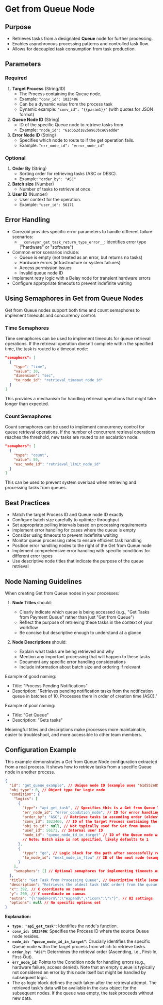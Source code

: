 # Get from Queue Node

## Purpose

- Retrieves tasks from a designated **Queue** node for further processing.
- Enables asynchronous processing patterns and controlled task flow.
- Allows for decoupled task consumption from task production.

## Parameters

### Required

1. **Target Process** (String/ID)
   - The Process containing the Queue node.
   - Example: `"conv_id": 1023406`
   - Can be a dynamic value from the process task
   - Dynamic example: `"conv_id": "{{param1}}"` (with quotes for JSON format)
2. **Queue Node ID** (String)
   - ID of the specific Queue node to retrieve tasks from.
   - Example: `"node_id": "61d552d182ba963bce69adde"`
3. **Error Node ID** (String)
   - Specifies which node to route to if the get operation fails.
   - Example: `"err_node_id": "error_node_id"`

### Optional

1. **Order By** (String)
   - Sorting order for retrieving tasks (ASC or DESC).
   - Example: `"order_by": "ASC"`
2. **Batch size** (Number)
   - Number of tasks to retrieve at once.
3. **User ID** (Number)
   - User context for the operation.
   - Example: `"user_id": 56171`

## Error Handling

- Corezoid provides specific error parameters to handle different failure scenarios:
  - `__conveyor_get_task_return_type_error__`: Identifies error type ("hardware" or "software")
- Common error scenarios include:
  - Queue is empty (not treated as an error, but returns no tasks)
  - Hardware errors (infrastructure or system failures)
  - Access permission issues
  - Invalid queue node ID
- Implement retry logic with a Delay node for transient hardware errors
- Configure appropriate timeouts to prevent indefinite waiting

## Using Semaphores in Get from Queue Nodes

Get from Queue nodes support both time and count semaphores to implement timeouts and concurrency
control:

### Time Semaphores

Time semaphores can be used to implement timeouts for queue retrieval operations. If the retrieval
operation doesn't complete within the specified time, the task is routed to a timeout node:

```json
"semaphors": [
  {
    "type": "time",
    "value": 30,
    "dimension": "sec",
    "to_node_id": "retrieval_timeout_node_id"
  }
]
```

This provides a mechanism for handling retrieval operations that might take longer than expected.

### Count Semaphores

Count semaphores can be used to implement concurrency control for queue retrieval operations. If the
number of concurrent retrieval operations reaches the threshold, new tasks are routed to an
escalation node:

```json
"semaphors": [
  {
    "type": "count",
    "value": 50,
    "esc_node_id": "retrieval_limit_node_id"
  }
]
```

This can be used to prevent system overload when retrieving and processing tasks from queues.

## Best Practices

- Match the target Process ID and Queue node ID exactly
- Configure batch size carefully to optimize throughput
- Set appropriate polling intervals based on processing requirements
- Implement error handling for cases where the queue is empty
- Consider using timeouts to prevent indefinite waiting
- Monitor queue processing rates to ensure efficient task handling
- Position error handling nodes to the right of the Get from Queue node
- Implement comprehensive error handling with specific conditions for different error types
- Use descriptive node titles that indicate the purpose of the queue retrieval

## Node Naming Guidelines

When creating Get from Queue nodes in your processes:

1. **Node Titles** should:

   - Clearly indicate which queue is being accessed (e.g., "Get Tasks from Payment Queue" rather
     than just "Get from Queue")
   - Reflect the purpose of retrieving these tasks in the context of your workflow
   - Be concise but descriptive enough to understand at a glance

2. **Node Descriptions** should:
   - Explain what tasks are being retrieved and why
   - Mention any important processing that will happen to these tasks
   - Document any specific error handling considerations
   - Include information about batch size and ordering if relevant

Example of good naming:

- Title: "Process Pending Notifications"
- Description: "Retrieves pending notification tasks from the notification queue in batches of 10.
  Processes them in order of creation time (ASC)."

Example of poor naming:

- Title: "Get Queue"
- Description: "Gets tasks"

Meaningful titles and descriptions make processes more maintainable, easier to troubleshoot, and
more accessible to other team members.

## Configuration Example

This example demonstrates a Get from Queue Node configuration extracted from a real process. It
shows how to retrieve tasks from a specific Queue node in another process.

```json
{
  "id": "get_queue_example", // Unique node ID (example uses "61d552e8513aa04bc969936b")
  "obj_type": 0, // Object type for Logic node
  "condition": {
    "logics": [
      {
        "type": "api_get_task", // Specifies this is a Get from Queue logic block
        "err_node_id": "error_condition_node", // ID for error handling (example uses "61d552e8513aa04bc9699371")
        "order_by": "ASC", // Retrieve tasks in ascending order (oldest first)
        "conv_id": 1023406, // ID of the target Process containing the Queue node
        "obj_to_id": null, // Not typically used for Get from Queue
        "user_id": 56171, // Internal user ID
        "node_id": "queue_node_id_in_target" // ID of the Queue node within Process 1023406 (example uses "61d552d182ba963bce69adde")
        // Note: Batch size is not specified, likely defaults to 1
      },
      {
        "type": "go", // Logic block for the path after successfully retrieving a task (or if queue is empty)
        "to_node_id": "next_node_in_flow" // ID of the next node (example uses "61d552dd82ba963bce69af8a")
      }
    ],
    "semaphors": [] // Optional semaphores for implementing timeouts or concurrency control
  },
  "title": "Get Task from Processing Queue", // Descriptive title (example node had empty title)
  "description": "Retrieves the oldest task (ASC order) from the queue node 'queue_node_id_in_target' in Process 1023406.", // Optional description
  "x": 392, // X coordinate on canvas
  "y": 200, // Y coordinate on canvas
  "extra": "{\"modeForm\":\"expand\",\"icon\":\"\"}", // UI settings
  "options": null // No specific options set
}
```

**Explanation:**

- **`type: "api_get_task"`**: Identifies the node's function.
- **`conv_id: 1023406`**: Specifies the Process ID where the source Queue node resides.
- **`node_id: "queue_node_id_in_target"`**: Crucially identifies the specific Queue node within the
  target process from which to retrieve tasks.
- **`order_by: "ASC"`**: Determines the retrieval order (Ascending, i.e., First-In, First-Out).
- **`err_node_id`**: Points to the Condition node for handling errors (e.g., hardware failure,
  access denied). Note that an empty queue is typically not considered an error by this node itself
  but might be handled by subsequent logic.
- The `go` logic block defines the path taken after the retrieval attempt. The retrieved task's data
  will be available in the `data` object for the subsequent nodes. If the queue was empty, the task
  proceeds without new data.
